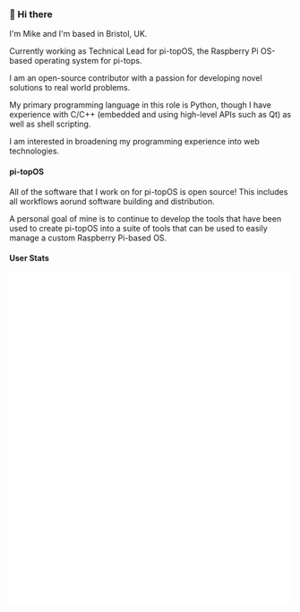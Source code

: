 ### 👋 Hi there

I'm Mike and I'm based in Bristol, UK.

Currently working as Technical Lead for pi-topOS, the Raspberry Pi OS-based operating system for pi-tops.

I am an open-source contributor with a passion for developing novel solutions to real world problems.

My primary programming language in this role is Python, though I have experience with C/C++ (embedded and using high-level APIs such as Qt) as well as shell scripting.

I am interested in broadening my programming experience into web technologies.

#### pi-topOS

All of the software that I work on for pi-topOS is open source! This includes all workflows aorund software building and distribution.

A personal goal of mine is to continue to develop the tools that have been used to create pi-topOS into a suite of tools that can be used to easily manage a custom Raspberry Pi-based OS.

#### User Stats
![](https://raw.githubusercontent.com/m-roberts/github-stats/master/generated/overview.svg) ![](https://raw.githubusercontent.com/m-roberts/github-stats/master/generated/languages.svg)
